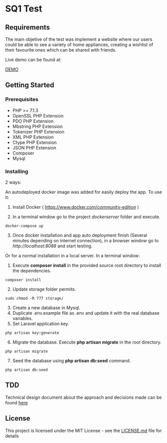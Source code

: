 # SQ1 Test

## Requirements

The main objetive of the test was implement a website where our users could be able to see a variety of home appliances, creating a wishlist of their favourite ones which can be shared with friends.

Live demo can be found at:

[DEMO](http://square1.gergonzalez.com)

## Getting Started

### Prerequisites

* PHP >= 7.1.3
* OpenSSL PHP Extension
* PDO PHP Extension
* Mbstring PHP Extension
* Tokenizer PHP Extension
* XML PHP Extension
* Ctype PHP Extension
* JSON PHP Extension
* Composer
* Mysql

### Installing

2 ways:

An autodeployed docker image was added for easily deploy the app. To use it:

1. Install Docker ( https://www.docker.com/community-edition )

2. In a terminal window go to the project *dockerserver* folder and execute.

```
docker-compose up
```

3. Once docker installation and app auto deployment finish (Several minutes depending on internet connection), in a browser window go to *http://localhost:8088* and start testing.

Or for a normal installation in a local server. In a terminal window:

1. Execute **composer install** in the provided source root directory to install
the dependencies.

```
composer install
```

2. Update storage folder permits.

```
sudo chmod -R 777 storage/
```

3. Create a new database in Mysql.
4. Duplicate .env.example file as .env and update it with the real database variables.
5. Set Laravel application key.

```
php artisan key:generate
```

6. Migrate the database. Execute **php artisan migrate** in the root directory.

```
php artisan migrate
```

7. Seed the database using **php artisan db:seed** command.

```
php artisan db:seed
```

## TDD

Technical design document about the approach and decisions made can be found [here](docs/tdd.pdf)

## License

This project is licensed under the MIT License - see the [LICENSE.md](LICENSE.md) file for details
